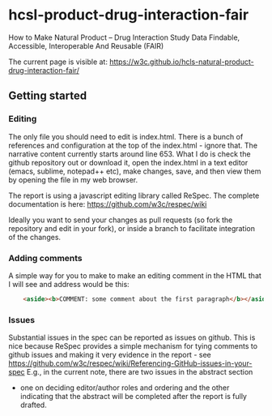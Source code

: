 # hcsl-product-drug-interaction-fair
How to Make Natural Product – Drug Interaction Study Data Findable, Accessible, Interoperable And Reusable (FAIR)

The current page is visible at: https://w3c.github.io/hcls-natural-product-drug-interaction-fair/

## Getting started

### Editing

The only file you should need to edit is index.html. There is a 
bunch of references and configuration at the top of the index.html - 
ignore that. The narrative content currently starts around line 653. 
What I do is check the github repository out or download it, open the 
index.html in a text editor (emacs, sublime, notepad++ etc), make 
changes, save, and then view them by opening the file in my web browser.

The report is using a javascript editing library called ReSpec. The 
complete documentation is here: https://github.com/w3c/respec/wiki

Ideally you want to send your changes as pull requests (so fork the repository
and edit in your fork), or inside a branch to facilitate integration of the changes.

### Adding comments

A simple way for you to make to make an editing comment in the HTML 
that I will see and address would be this:
```html
    <aside><b>COMMENT: some comment about the first paragraph</b></aside>
```
### Issues

Substantial issues in the spec can be reported as issues on github. 
This is nice because ReSpec provides a simple mechanism for tying 
comments to github issues and making it very evidence in the report - 
see 
https://github.com/w3c/respec/wiki/Referencing-GitHub-issues-in-your-spec 
E.g., in the current note, there are two issues in the abstract section 
- one on deciding editor/author roles and ordering and the other 
indicating that the abstract will be completed after the report is fully 
drafted.

